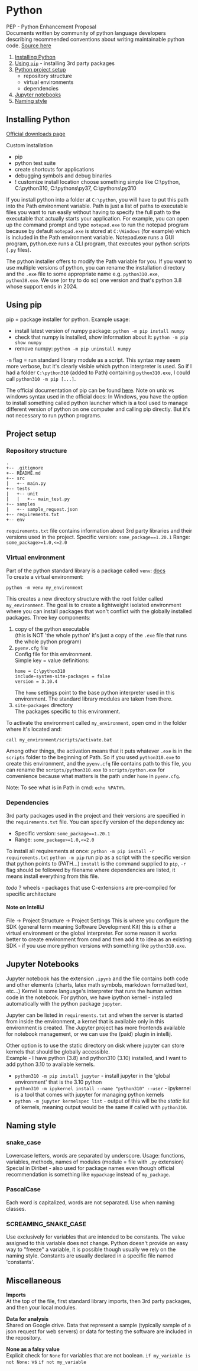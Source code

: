 # Python

PEP - Python Enhancement Proposal<br>
Documents written by community of python language developers describing recommended conventions about writing
maintainable python code. 
[Source here](https://peps.python.org/pep-0008/)

1. [Installing Python](#installing-python) 
2. [Using `pip`](#using-pip) - installing 3rd party packages
3. [Python project setup](#project-setup)
    - repository structure
    - virtual environments
    - dependencies
4. [Jupyter notebooks](#jupyter-notebooks) 
5. [Naming style](#naming-style) 


## Installing Python
[Official downloads page](https://www.python.org/downloads/)

Custom installation
- pip
- python test suite
- create shortcuts for applications
- debugging symbols and debug binaries
- ! customize install location
  choose something simple like C:\python, C:\python310, C:\pythons\py37, C:\pythons\py310

If you install python into a folder at `C:\python`, you will have to put this path into the Path environment variable.
Path is just a list of paths to executable files you want to run easily without having to specify the full path to
the executable that actually starts your application. For example, you can open up the command prompt and type 
`notepad.exe` to run the notepad program because by default `notepad.exe` is stored at `C:\Windows` (for example)
which is included in the Path environment variable. Notepad.exe runs a GUI program, python.exe runs a CLI program, that 
executes your python scripts (`.py` files).

The python installer offers to modify the Path variable for you. If you want to use multiple versions of python,
you can rename the installation directory and the `.exe` file to some appropriate name e.g. `python310.exe`,
`python38.exe`. We use (or try to do so) one version and that's python 3.8 whose support ends in 2024.

## Using pip
pip = package installer for python.
Example usage:
- install latest version of numpy package: `python -m pip install numpy`
- check that numpy is installed, show information about it: `python -m pip show numpy`
- remove numpy: `python -m pip uninstall numpy`

`-m` flag = run standard library module as a script. This syntax may seem more verbose, but it's clearly visible which
python interpreter is used. So if I had a folder `C:\python310` (added to Path) containing `python310.exe`,
I could call `python310 -m pip [...]`.

The official documentation of pip can be found [here](https://pip.pypa.io/en/stable/).
Note on unix vs windows syntax used in the official docs: In Windows, you have the option to install something called
python launcher which is a tool used to manage different version of python on one computer and calling pip directly.
But it's not necessary to run python programs.

## Project setup

### Repository structure
```
.
+-- .gitignore
+-- README.md
+-- src
|   +-- main.py
+-- tests
|	+-- unit
|	|   +-- main_test.py
+-- samples
|   +-- sample_request.json
+-- requirements.txt
+-- env
```

`requirements.txt` file contains information about 3rd party libraries and their versions used in the project.
Specific version: `some_package==1.20.1`
Range: `some_package>=1.0,<=2.0`

### Virtual environment
Part of the python standard library is a package called `venv`: [docs](https://docs.python.org/3/library/venv.html)
<br>
To create a virtual environment:
```
python -m venv my_environment
```
This creates a new directory structure with the root folder called `my_environment`. The goal is to create a lightweight
isolated environment where you can install packages that won't conflict with the globally installed packages.
Three key components:
1. copy of the python executable
   <br> (this is NOT 'the whole python' it's just a copy of the `.exe`
   file that runs the whole python program)
2. `pyenv.cfg` file <br>
   Config file for this environment. <br>
   Simple key = value definitions:
    ```
    home = C:\python310
    include-system-site-packages = false
    version = 3.10.4
    ```
   The `home` settings point to the base python interpreter used in this environment. The standard library modules are
   taken from there.
3. `site-packages` directory <br> The packages specific to this environment.

To activate the environment called `my_environment`, open cmd in the folder where it's located and:
```
call my_environment/scripts/activate.bat
```

Among other things, the activation means that it puts whatever `.exe` is in the `scripts` folder to the beginning of Path.
So if you used `python310.exe` to create this environment, and the `pyenv.cfq` file contains path to this file, you can
rename the `scripts/python310.exe` to `scripts/python.exe` for convenience because what matters is the path under `home`
in `pyenv.cfg`.

Note: To see what is in Path in cmd: `echo %PATH%`.

### Dependencies
3rd party packages used in the project and their versions are specified in the `requirements.txt` file.
You can specify version of the dependency as:
* Specific version: `some_package==1.20.1`
* Range: `some_package>=1.0,<=2.0`

To install all requirements at once: `python -m pip install -r requirements.txt`
`python -m pip` run pip as a script with the specific version that python points to (PATH...)
`install` is the command supplied to `pip`, `-r` flag should be followed by filename where dependencies are listed, 
it means install everything from this file. 

*todo* ? wheels - packages that use C-extensions are pre-compiled for specific architecture 

#### Note on IntelliJ
File -> Project Structure -> Project Settings
This is where you configure the SDK (general term meaning Software Development Kit) this is either a virtual environment 
or the global interpreter. For some reason it works better to create environment from cmd and then add it to idea
as an existing SDK - if you use more python versions with something like `python310.exe`.

## Jupyter Notebooks
Jupyter notebook has the extension `.ipynb` and the file contains both code and other elements (charts, latex math symbols,
markdown formatted text, etc...)
Kernel is some language's interpreter that runs the human written code in the notebook.
For python, we have ipython kernel - installed automatically with the python package `jupyter`.

Jupyter can be listed in `requirements.txt` and when the server is started from inside the environment, a kernel that is
available only in this environment is created. The Jupyter project has more frontends available for notebook management,
or we can use the (paid) plugin in intellij.

Other option is to use the static directory on disk where jupyter can store kernels that should be globally accessible.<br>
Example - I have python (3.8) and python310 (3.10) installed, and I want to add python 3.10 to available kernels.
* `python310 -m pip install jupyter` - install jupyter in the 'global environment' that is the 3.10 python
* `python310 -m ipykernel install --name "python310" --user` - ipykernel is a tool that comes with jupyter for managing python kernels
* `python -m jupyter kernelspec list` - output of this will be the *static* list of kernels, meaning output would be the same 
if called with `python310`.

## Naming style

### snake_case
Lowercase letters, words are separated by underscore.
Usage: functions, variables, methods, names of modules (module = file with `.py` extension)
Special in Diribet - also used for package names even though official recommendation is something like `mypackage`
instead of `my_package`.

### PascalCase
Each word is capitalized, words are not separated. Use when naming classes.

### SCREAMING_SNAKE_CASE
Use exclusively for variables that are intended to be constants. The value assigned to this variable
does not change. Python doesn't provide an easy way to "freeze" a variable, it is possible though usually we rely on
the naming style. Constants are usually declared in a specific file named 'constants'.


## Miscellaneous
**Imports** <br>
At the top of the file, first standard library imports, then 3rd party packages, and then your local modules.

**Data for analysis** <br>
Shared on Google drive. Data that represent a sample (typically sample of a json request for web servers) or data for testing the software
are included in the repository.

**None as a falsy value**<br>
Explicit check for `None` for variables that are not boolean.
`if my_variable is not None:` vs `if not my_variable`







			







